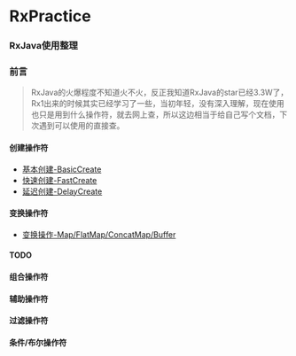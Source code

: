 # RxPractice
### RxJava使用整理

### 前言
> RxJava的火爆程度不知道火不火，反正我知道RxJava的star已经3.3W了，Rx1出来的时候其实已经学习了一些，当初年轻，没有深入理解，现在使用也只是用到什么操作符，就去网上查，所以这边相当于给自己写个文档，下次遇到可以使用的直接查。
#### 创建操作符
- [基本创建-BasicCreate](https://github.com/LiangLuDev/RxPractice/blob/b78b5ab5145778c877a9e1820673a0dc34708732/app/src/main/java/com/luliang/rxpractice/operators/create/BasisCreate.java)
- [快速创建-FastCreate](https://github.com/LiangLuDev/RxPractice/blob/b78b5ab5145778c877a9e1820673a0dc34708732/app/src/main/java/com/luliang/rxpractice/operators/create/FastCreate.java)
- [延迟创建-DelayCreate](https://github.com/LiangLuDev/RxPractice/blob/b78b5ab5145778c877a9e1820673a0dc34708732/app/src/main/java/com/luliang/rxpractice/operators/create/DelayCreate.java)
#### 变换操作符
- [变换操作-Map/FlatMap/ConcatMap/Buffer](https://github.com/LiangLuDev/RxPractice/blob/7aeebc20d3ae2d8dd05eb6e87ea145a7f06950f1/app/src/main/java/com/luliang/rxpractice/operators/transform/Transform.java)
#### TODO
#### 组合操作符
#### 辅助操作符
#### 过滤操作符
#### 条件/布尔操作符